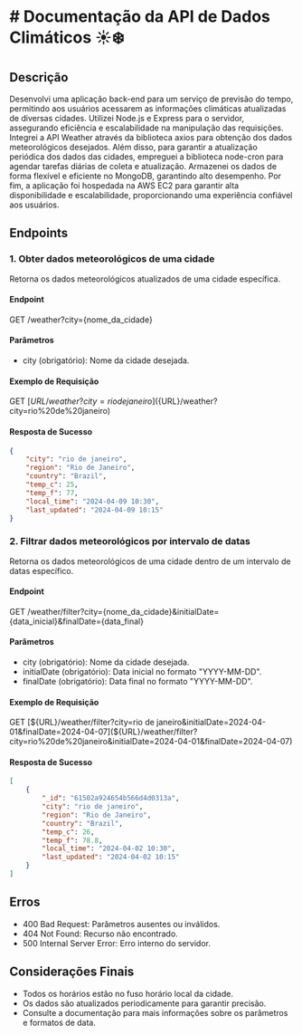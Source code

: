 # # Documentação da API de Dados Climáticos ☀️❄️

## Descrição
Desenvolvi uma aplicação back-end para um serviço de previsão do tempo, permitindo aos usuários acessarem as informações climáticas atualizadas de diversas cidades. Utilizei Node.js e Express para o servidor, assegurando eficiência e escalabilidade na manipulação das requisições. Integrei a API Weather através da biblioteca axios para obtenção dos dados meteorológicos desejados. Além disso, para garantir a atualização periódica dos dados das cidades, empreguei a biblioteca node-cron para agendar tarefas diárias de coleta e atualização. Armazenei os dados de forma flexível e eficiente no MongoDB, garantindo alto desempenho. Por fim, a aplicação foi hospedada na AWS EC2 para garantir alta disponibilidade e escalabilidade, proporcionando uma experiência confiável aos usuários.

## Endpoints

### 1. Obter dados meteorológicos de uma cidade
Retorna os dados meteorológicos atualizados de uma cidade específica.

#### Endpoint
GET /weather?city={nome_da_cidade}

#### Parâmetros
- city (obrigatório): Nome da cidade desejada.

#### Exemplo de Requisição
GET  [${URL}/weather?city=rio de janeiro](${URL}/weather?city=rio%20de%20janeiro)

#### Resposta de Sucesso
```json
{
    "city": "rio de janeiro",
    "region": "Rio de Janeiro",
    "country": "Brazil",
    "temp_c": 25,
    "temp_f": 77,
    "local_time": "2024-04-09 10:30",
    "last_updated": "2024-04-09 10:15"
}
```
### 2. Filtrar dados meteorológicos por intervalo de datas
Retorna os dados meteorológicos de uma cidade dentro de um intervalo de datas específico.

#### Endpoint
GET /weather/filter?city={nome_da_cidade}&initialDate={data_inicial}&finalDate={data_final}

#### Parâmetros
- city (obrigatório): Nome da cidade desejada.
- initialDate (obrigatório): Data inicial no formato "YYYY-MM-DD".
- finalDate (obrigatório): Data final no formato "YYYY-MM-DD".

#### Exemplo de Requisição
GET [${URL}/weather/filter?city=rio de janeiro&initialDate=2024-04-01&finalDate=2024-04-07](${URL}/weather/filter?city=rio%20de%20janeiro&initialDate=2024-04-01&finalDate=2024-04-07)


#### Resposta de Sucesso
```json
[
    {
        "_id": "61502a924654b566d4d0313a",
        "city": "rio de janeiro",
        "region": "Rio de Janeiro",
        "country": "Brazil",
        "temp_c": 26,
        "temp_f": 78.8,
        "local_time": "2024-04-02 10:30",
        "last_updated": "2024-04-02 10:15"
    }
]
```

## Erros
- 400 Bad Request: Parâmetros ausentes ou inválidos.
- 404 Not Found: Recurso não encontrado.
- 500 Internal Server Error: Erro interno do servidor.

## Considerações Finais
- Todos os horários estão no fuso horário local da cidade.
- Os dados são atualizados periodicamente para garantir precisão.
- Consulte a documentação para mais informações sobre os parâmetros e formatos de data.
